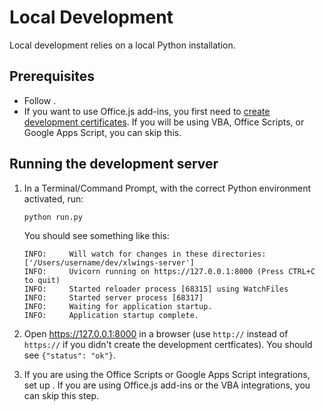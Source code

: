 # Local Development

Local development relies on a local Python installation.

## Prerequisites

- Follow [](repo_setup.md).
- If you want to use Office.js add-ins, you first need to [create development certificates](dev_certificates.md). If you will be using VBA, Office Scripts, or Google Apps Script, you can skip this.

## Running the development server

1. In a Terminal/Command Prompt, with the correct Python environment activated, run:

   ```
   python run.py
   ```

   You should see something like this:

   ```text
   INFO:     Will watch for changes in these directories: ['/Users/username/dev/xlwings-server']
   INFO:     Uvicorn running on https://127.0.0.1:8000 (Press CTRL+C to quit)
   INFO:     Started reloader process [68315] using WatchFiles
   INFO:     Started server process [68317]
   INFO:     Waiting for application startup.
   INFO:     Application startup complete.
   ```

2. Open https://127.0.0.1:8000 in a browser (use `http://` instead of `https://` if you didn't create the development certficates). You should see `{"status": "ok"}`.
3. If you are using the Office Scripts or Google Apps Script integrations, set up [](tunneling.md). If you are using Office.js add-ins or the VBA integrations, you can skip this step.
